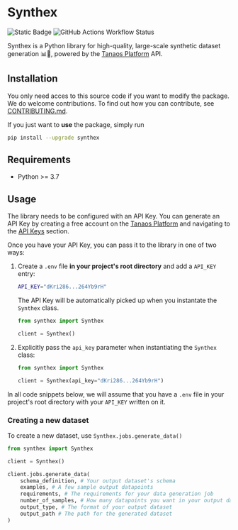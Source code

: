 # Synthex

![Static Badge](https://img.shields.io/pypi/v/synthex?logo=pypi&logoColor=%23fff&color=%23006dad&link=https%3A%2F%2Fpypi.org%2Fproject%2Fsynthex%2F)
![GitHub Actions Workflow Status](https://img.shields.io/github/actions/workflow/status/tanaos/synthex/python-publish.yml?logo=github&logoColor=%23fff&label=CI&link=https%3A%2F%2Fgithub.com%2Ftanaos%2Fsynthex-python%2Factions%2Fworkflows%2Fpython-publish.yml)


Synthex is a Python library for high-quality, large-scale synthetic dataset generation 📊🧪, powered by the [Tanaos Platform](https://tanaos.com) API.

## Installation

You only need acces to this source code if you want to modify the package. We do welcome contributions. To find out how you can contribute, see [CONTRIBUTING.md](CONTRIBUTING.md).

If you just want to **use** the package, simply run

```bash
pip install --upgrade synthex
```

## Requirements

- Python >= 3.7

## Usage

The library needs to be configured with an API Key. You can generate an API Key by creating a free account on the [Tanaos Platform](https://platform.tanaos.com) and navigating to the [API Keys](https://platform.tanaos.com/api-keys) section. 

Once you have your API Key, you can pass it to the library in one of two ways:

1. Create a `.env` file **in your project's root directory** and add a `API_KEY` entry:

    ```bash
    API_KEY="dKri286...264Yb9rH"
    ```

    The API Key will be automatically picked up when you instantate the `Synthex` class.

    ```python
    from synthex import Synthex

    client = Synthex()
    ```

2. Explicitly pass the `api_key` parameter when instantiating the `Synthex` class:

    ```python
    from synthex import Synthex

    client = Synthex(api_key="dKri286...264Yb9rH")
    ```

In all code snippets below, we will assume that you have a `.env` file in your project's root directory with your `API_KEY` written on it.

### Creating a new dataset

To create a new dataset, use `Synthex.jobs.generate_data()`

```python
from synthex import Synthex

client = Synthex()

client.jobs.generate_data(
    schema_definition, # Your output dataset's schema
    examples, # A few sample output datapoints
    requirements, # The requirements for your data generation job
    number_of_samples, # How many datapoints you want in your output dataset
    output_type, # The format of your output dataset
    output_path # The path for the generated dataset
)
```


